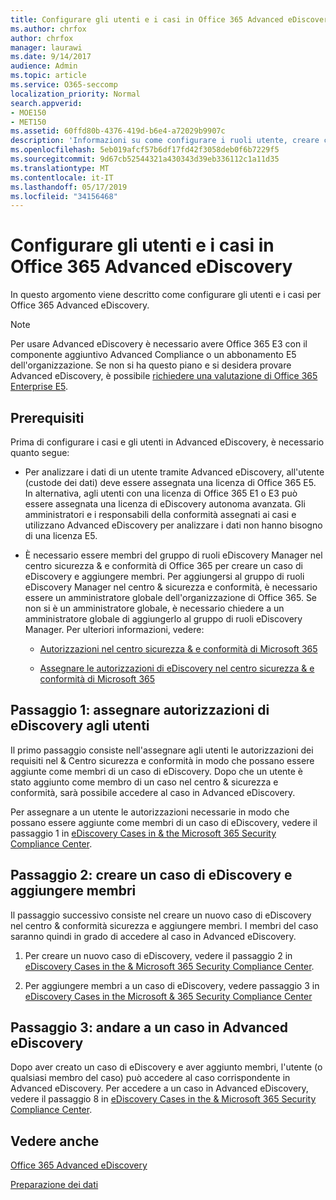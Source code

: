 ```yaml
---
title: Configurare gli utenti e i casi in Office 365 Advanced eDiscovery
ms.author: chrfox
author: chrfox
manager: laurawi
ms.date: 9/14/2017
audience: Admin
ms.topic: article
ms.service: O365-seccomp
localization_priority: Normal
search.appverid:
- MOE150
- MET150
ms.assetid: 60ffd80b-4376-419d-b6e4-a72029b9907c
description: 'Informazioni su come configurare i ruoli utente, creare casi e assegnare gli utenti ai casi in Office 365 Advanced eDiscovery.  '
ms.openlocfilehash: 5eb019afcf57b6df17fd42f3058deb0f6b7229f5
ms.sourcegitcommit: 9d67cb52544321a430343d39eb336112c1a11d35
ms.translationtype: MT
ms.contentlocale: it-IT
ms.lasthandoff: 05/17/2019
ms.locfileid: "34156468"
---
```

# <a name="set-up-users-and-cases-in-office-365-advanced-ediscovery"></a>Configurare gli utenti e i casi in Office 365 Advanced eDiscovery

In questo argomento viene descritto come configurare gli utenti e i casi per Office 365 Advanced eDiscovery.
  
> [!NOTE]
> Per usare Advanced eDiscovery è necessario avere Office 365 E3 con il componente aggiuntivo Advanced Compliance o un abbonamento E5 dell'organizzazione. Se non si ha questo piano e si desidera provare Advanced eDiscovery, è possibile [richiedere una valutazione di Office 365 Enterprise E5](https://go.microsoft.com/fwlink/p/?LinkID=698279). 
  
## <a name="prerequisites"></a>Prerequisiti

Prima di configurare i casi e gli utenti in Advanced eDiscovery, è necessario quanto segue:
  
- Per analizzare i dati di un utente tramite Advanced eDiscovery, all'utente (custode dei dati) deve essere assegnata una licenza di Office 365 E5. In alternativa, agli utenti con una licenza di Office 365 E1 o E3 può essere assegnata una licenza di eDiscovery autonoma avanzata. Gli amministratori e i responsabili della conformità assegnati ai casi e utilizzano Advanced eDiscovery per analizzare i dati non hanno bisogno di una licenza E5. 
    
- È necessario essere membri del gruppo di ruoli eDiscovery Manager nel centro sicurezza &amp; e conformità di Office 365 per creare un caso di eDiscovery e aggiungere membri. Per aggiungersi al gruppo di ruoli eDiscovery Manager nel centro &amp; sicurezza e conformità, è necessario essere un amministratore globale dell'organizzazione di Office 365. Se non si è un amministratore globale, è necessario chiedere a un amministratore globale di aggiungerlo al gruppo di ruoli eDiscovery Manager. Per ulteriori informazioni, vedere:
    
  - [Autorizzazioni nel centro sicurezza &amp; e conformità di Microsoft 365](permissions-in-the-security-and-compliance-center.md)
    
  - [Assegnare le autorizzazioni di eDiscovery nel centro sicurezza &amp; e conformità di Microsoft 365](assign-ediscovery-permissions.md)
    
## <a name="step-1-assign-users-ediscovery-permissions"></a>Passaggio 1: assegnare autorizzazioni di eDiscovery agli utenti

Il primo passaggio consiste nell'assegnare agli utenti le autorizzazioni dei requisiti nel &amp; Centro sicurezza e conformità in modo che possano essere aggiunte come membri di un caso di eDiscovery. Dopo che un utente è stato aggiunto come membro di un caso nel centro &amp; sicurezza e conformità, sarà possibile accedere al caso in Advanced eDiscovery.
  
Per assegnare a un utente le autorizzazioni necessarie in modo che possano essere aggiunte come membri di un caso di eDiscovery, vedere il passaggio 1 in [eDiscovery Cases in &amp; the Microsoft 365 Security Compliance Center](ediscovery-cases.md#step-1-assign-ediscovery-permissions-to-potential-case-members).
  
## <a name="step-2-create-an-ediscovery-case-and-add-members"></a>Passaggio 2: creare un caso di eDiscovery e aggiungere membri

Il passaggio successivo consiste nel creare un nuovo caso di eDiscovery nel centro &amp; conformità sicurezza e aggiungere membri. I membri del caso saranno quindi in grado di accedere al caso in Advanced eDiscovery.
  
1. Per creare un nuovo caso di eDiscovery, vedere il passaggio 2 in [eDiscovery Cases in the &amp; Microsoft 365 Security Compliance Center](ediscovery-cases.md#step-2-create-a-new-case).
    
2. Per aggiungere membri a un caso di eDiscovery, vedere passaggio 3 in [eDiscovery Cases in the Microsoft &amp; 365 Security Compliance Center](ediscovery-cases.md#step-3-add-members-to-a-case)
    
## <a name="step-3-go-a-case-in-advanced-ediscovery"></a>Passaggio 3: andare a un caso in Advanced eDiscovery

Dopo aver creato un caso di eDiscovery e aver aggiunto membri, l'utente (o qualsiasi membro del caso) può accedere al caso corrispondente in Advanced eDiscovery. Per accedere a un caso in Advanced eDiscovery, vedere il passaggio 8 in [eDiscovery Cases in the &amp; Microsoft 365 Security Compliance Center](ediscovery-cases.md#step-8-go-to-the-case-in-advanced-ediscovery).
  
## <a name="see-also"></a>Vedere anche

[Office 365 Advanced eDiscovery](office-365-advanced-ediscovery.md)
  
[Preparazione dei dati](prepare-data-for-advanced-ediscovery.md)
 